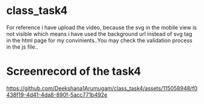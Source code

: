 # class_task4
For reference i have upload the video, because the svg in the mobile view is not visible which means i have used the background url instead of svg tag in the html page for my convinients..You may check the validation process in the js file..

# Screenrecord of the task4

https://github.com/Deekshana1Arumugam/class_task4/assets/115058948/f0438f19-4d41-4da8-890f-5acc771b492e

